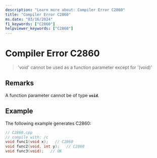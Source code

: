 ```yaml
---
description: "Learn more about: Compiler Error C2860"
title: "Compiler Error C2860"
ms.date: "03/16/2024"
f1_keywords: ["C2860"]
helpviewer_keywords: ["C2860"]
---
```

# Compiler Error C2860

> 'void' cannot be used as a function parameter except for '(void)'

## Remarks

A function parameter cannot be of type **`void`**.

## Example

The following example generates C2860:

```cpp
// C2860.cpp
// compile with: /c
void func1(void x);   // C2860
void func2(void, int y);   // C2860
void func3(void);   // OK
```
